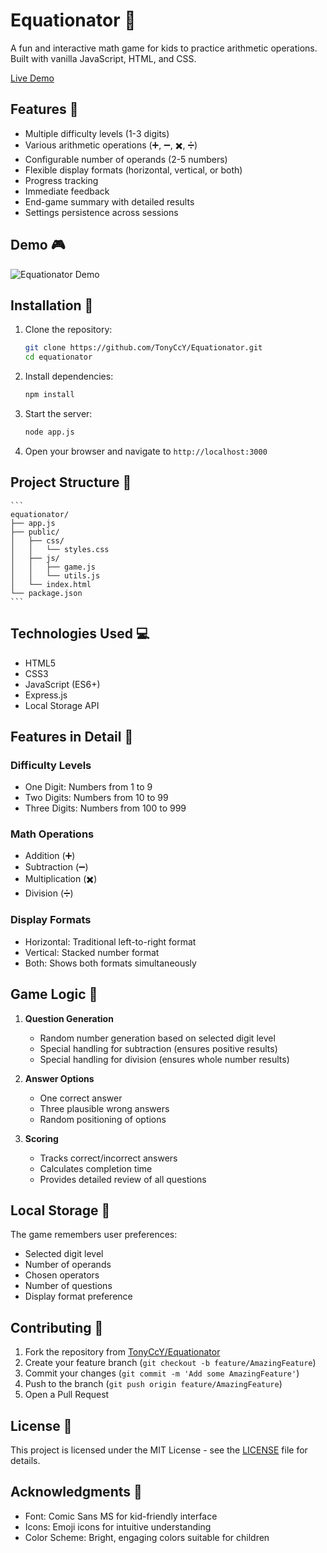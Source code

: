 # Equationator 🧮

A fun and interactive math game for kids to practice arithmetic operations. Built with vanilla JavaScript, HTML, and CSS.

[Live Demo](https://github.com/TonyCcY/Equationator)

## Features 🌟

- Multiple difficulty levels (1-3 digits)
- Various arithmetic operations (➕, ➖, ✖️, ➗)
- Configurable number of operands (2-5 numbers)
- Flexible display formats (horizontal, vertical, or both)
- Progress tracking
- Immediate feedback
- End-game summary with detailed results
- Settings persistence across sessions

## Demo 🎮

![Equationator Demo](demo.gif)

## Installation 🚀

1. Clone the repository:

    ```bash
    git clone https://github.com/TonyCcY/Equationator.git
    cd equationator
    ```

2. Install dependencies:

    ```bash
    npm install
    ```

3. Start the server:

    ```bash
    node app.js
    ```

4. Open your browser and navigate to `http://localhost:3000`

## Project Structure 📁

    ```
    equationator/
    ├── app.js
    ├── public/
    │   ├── css/
    │   │   └── styles.css
    │   ├── js/
    │   │   ├── game.js
    │   │   └── utils.js
    │   └── index.html
    └── package.json
    ```

## Technologies Used 💻

- HTML5
- CSS3
- JavaScript (ES6+)
- Express.js
- Local Storage API

## Features in Detail 📝

### Difficulty Levels
- One Digit: Numbers from 1 to 9
- Two Digits: Numbers from 10 to 99
- Three Digits: Numbers from 100 to 999

### Math Operations
- Addition (➕)
- Subtraction (➖)
- Multiplication (✖️)
- Division (➗)

### Display Formats
- Horizontal: Traditional left-to-right format
- Vertical: Stacked number format
- Both: Shows both formats simultaneously

## Game Logic 🎲

1. **Question Generation**
   - Random number generation based on selected digit level
   - Special handling for subtraction (ensures positive results)
   - Special handling for division (ensures whole number results)

2. **Answer Options**
   - One correct answer
   - Three plausible wrong answers
   - Random positioning of options

3. **Scoring**
   - Tracks correct/incorrect answers
   - Calculates completion time
   - Provides detailed review of all questions

## Local Storage 💾

The game remembers user preferences:
- Selected digit level
- Number of operands
- Chosen operators
- Number of questions
- Display format preference

## Contributing 🤝

1. Fork the repository from [TonyCcY/Equationator](https://github.com/TonyCcY/Equationator)
2. Create your feature branch (`git checkout -b feature/AmazingFeature`)
3. Commit your changes (`git commit -m 'Add some AmazingFeature'`)
4. Push to the branch (`git push origin feature/AmazingFeature`)
5. Open a Pull Request

## License 📄

This project is licensed under the MIT License - see the [LICENSE](LICENSE) file for details.

## Acknowledgments 👏

- Font: Comic Sans MS for kid-friendly interface
- Icons: Emoji icons for intuitive understanding
- Color Scheme: Bright, engaging colors suitable for children